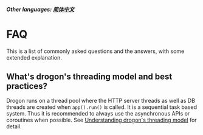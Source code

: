 ##### Other languages: [简体中文](/CHN//CHN/CHN-FAQ)

# FAQ

This is a list of commonly asked questions and the answers, with some extended explanation.

## What's drogon's threading model and best practices?

Drogon runs on a thread pool where the HTTP server threads as well as DB threads are created when `app().run()` is called. It is a sequential task based system. Thus it is recommended to always use the asynchronous APIs or coroutines when possible. See [Understanding drogon's threading model](/ENG//ENG/ENG-FAQ-1-Understanding-drogon-threading-model) for detail.
